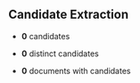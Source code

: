

## Candidate Extraction

* **0** candidates

* **0** distinct candidates


* **0** documents with candidates


